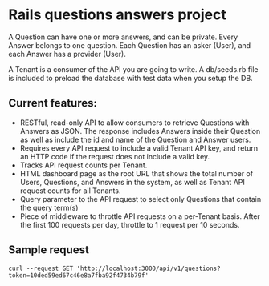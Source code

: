 # Rails questions answers project

A Question can have one or more answers, and can be private. Every Answer belongs to one question. Each Question has an asker (User), and each Answer has a provider (User).

A Tenant is a consumer of the API you are going to write. A db/seeds.rb file is included to preload the database with test data when you setup the DB.

## Current features:

*   RESTful, read-only API to allow consumers to retrieve Questions with Answers as JSON. The response includes Answers inside their Question as well as include the id and name of the Question and Answer users.
*   Requires every API request to include a valid Tenant API key, and return an HTTP code if the request does not include a valid key.
*   Tracks API request counts per Tenant.
*   HTML dashboard page as the root URL that shows the total number of Users, Questions, and Answers in the system, as well as Tenant API request counts for all Tenants.
* Query parameter to the API request to select only Questions that contain the query term(s)
*   Piece of middleware to throttle API requests on a per-Tenant basis. After the first 100 requests per day, throttle to 1 request per 10 seconds.

## Sample request

`curl --request GET 'http://localhost:3000/api/v1/questions?token=10ded59ed67c46e8a7fba92f4734b79f'`
